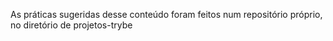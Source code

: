 As práticas sugeridas desse conteúdo foram feitos num repositório próprio, no diretório de projetos-trybe